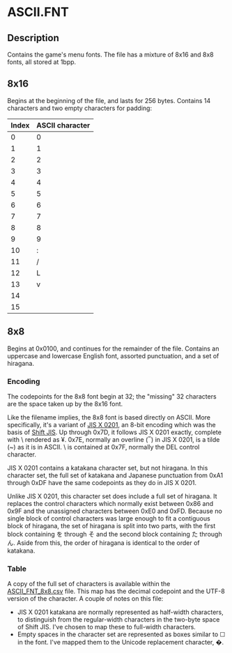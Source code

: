 # ASCII.FNT

## Description

Contains the game's menu fonts. The file has a mixture of 8x16 and 8x8 fonts, all stored at 1bpp.

## 8x16

Begins at the beginning of the file, and lasts for 256 bytes. Contains 14 characters and two empty characters for padding:

| Index | ASCII character |
| ----- | --------------- |
|  0 | 0 |
|  1 | 1 |
|  2 | 2 |
|  3 | 3 |
|  4 | 4 |
|  5 | 5 |
|  6 | 6 |
|  7 | 7 |
|  8 | 8 |
|  9 | 9 |
| 10 | : |
| 11 | / |
| 12 | L |
| 13 | v |
| 14 |   |
| 15 |   |

## 8x8

Begins at 0x0100, and continues for the remainder of the file. Contains an uppercase and lowercase English font, assorted punctuation, and a set of hiragana.

### Encoding

The codepoints for the 8x8 font begin at 32; the "missing" 32 characters are the space taken up by the 8x16 font.

Like the filename implies, the 8x8 font is based directly on ASCII. More specifically, it's a variant of [JIS X 0201](https://en.wikipedia.org/wiki/JIS_X_0201), an 8-bit encoding which was the basis of [Shift JIS](https://en.wikipedia.org/wiki/Shift_JIS). Up through 0x7D, it follows JIS X 0201 exactly, complete with \ rendered as ¥. 0x7E, normally an overline (‾) in JIS X 0201, is a tilde (~) as it is in ASCII. \ is contained at 0x7F, normally the DEL control character.

JIS X 0201 contains a katakana character set, but not hiragana. In this character set, the full set of katakana and Japanese punctuation from 0xA1 through 0xDF have the same codepoints as they do in JIS X 0201.

Unlike JIS X 0201, this character set does include a full set of hiragana. It replaces the control characters which normally exist between 0x86 and 0x9F and the unassigned characters between 0xE0 and 0xFD. Because no single block of control characters was large enough to fit a contiguous block of hiragana, the set of hiragana is split into two parts, with the first block containing を through そ and the second block containing た through ん. Aside from this, the order of hiragana is identical to the order of katakana.

### Table

A copy of the full set of characters is available within the [ASCII_FNT_8x8.csv](../font_tables/ASCII_FNT_8x8.csv) file. This map has the decimal codepoint and the UTF-8 version of the character. A couple of notes on this file:

* JIS X 0201 katakana are normally represented as half-width characters, to distinguish from the regular-width characters in the two-byte space of Shift JIS. I've chosen to map these to full-width characters.
* Empty spaces in the character set are represented as boxes similar to ☐ in the font. I've mapped them to the Unicode replacement character, �.
